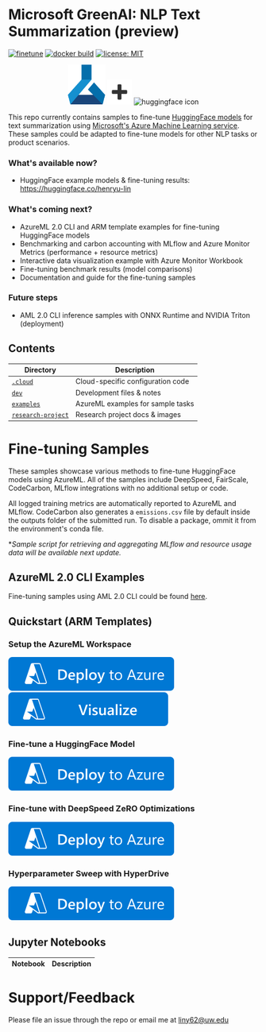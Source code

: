 # Microsoft GreenAI: NLP Text Summarization (preview)
[![finetune](https://img.shields.io/badge/finetune-placeholder-d52f2f.svg)](./README.md#quickstart-arm-templates) [![docker build](https://img.shields.io/badge/docker-placeholder-46c946.svg)](./examples/assets/environment/Dockerfile) [![license: MIT](https://img.shields.io/badge/license-MIT-blue.svg)](./LICENSE)

<p align="center">
  <img src="research-project/images/azureml-icon.png" alt="azureml icon" height="80"/>
  <img src="research-project/images/plus-icon.png" alt="plus" height="50"/>
  <img src="https://huggingface.co/front/assets/huggingface_logo.svg" alt="huggingface icon" height="80"/>
</p>

This repo currently contains samples to fine-tune [HuggingFace models](https://huggingface.co/models) for text summarization using [Microsoft's Azure Machine Learning service](https://azure.microsoft.com/en-us/services/machine-learning-service/). These samples could be adapted to fine-tune models for other NLP tasks or product scenarios.

### What's available now?
* HuggingFace example models & fine-tuning results: https://huggingface.co/henryu-lin

### What's coming next?
* AzureML 2.0 CLI and ARM template examples for fine-tuning HuggingFace models
* Benchmarking and carbon accounting with MLflow and Azure Monitor Metrics (performance + resource metrics)
* Interactive data visualization example with Azure Monitor Workbook
* Fine-tuning benchmark results (model comparisons)
* Documentation and guide for the fine-tuning samples

### Future steps
* AML 2.0 CLI inference samples with ONNX Runtime and NVIDIA Triton (deployment)

## Contents
| Directory | Description |
| --------- | ----------- |
| [`.cloud`](./.cloud) | Cloud-specific configuration code |
| [`dev`](./dev) | Development files & notes |
| [`examples`](./examples) | AzureML examples for sample tasks |
| [`research-project`](./research-project) | Research project docs & images |

# Fine-tuning Samples
These samples showcase various methods to fine-tune HuggingFace models using AzureML. All of the samples include DeepSpeed, FairScale, CodeCarbon, MLflow integrations with no additional setup or code.

All logged training metrics are automatically reported to AzureML and MLflow. CodeCarbon also generates a `emissions.csv` file by default inside the outputs folder of the submitted run. To disable a package, ommit it from the environment's conda file.

**Sample script for retrieving and aggregating MLflow and resource usage data will be available next update.*

## AzureML 2.0 CLI Examples
Fine-tuning samples using AML 2.0 CLI could be found [here](./examples).

## Quickstart (ARM Templates)

### Setup the AzureML Workspace
[![Deploy to Azure](https://raw.githubusercontent.com/Azure/azure-quickstart-templates/master/1-CONTRIBUTION-GUIDE/images/deploytoazure.svg?sanitize=true)](https://portal.azure.com/#create/Microsoft.Template/uri/https%3A%2F%2Fraw.githubusercontent.com%2Fhenryu%2Dlin%2Fazureml%2Dgreenai%2Dtxtsum%2Fmain%2Fexample%2F%2Ecloud%2FazuredeployWorkspaceAssets%2Ejson)
[![Visualize](https://raw.githubusercontent.com/Azure/azure-quickstart-templates/master/1-CONTRIBUTION-GUIDE/images/visualizebutton.svg?sanitize=true)](http://armviz.io/#/?load=https://raw.githubusercontent.com/henryu-lin/azureml-greenai-txtsum/main/example/.cloud/azuredeployWorkspaceAssets.json)  

### Fine-tune a HuggingFace Model
[![Deploy to Azure](https://raw.githubusercontent.com/Azure/azure-quickstart-templates/master/1-CONTRIBUTION-GUIDE/images/deploytoazure.svg?sanitize=true)](https://portal.azure.com/#create/Microsoft.Template/uri/https%3A%2F%2Fraw.githubusercontent.com%2Fhenryu%2Dlin%2Fazureml%2Dgreenai%2Dtxtsum%2Fmain%2Fexample%2F%2Ecloud%2FazuredeployCommandJob%2Ejson)

### Fine-tune with DeepSpeed ZeRO Optimizations
[![Deploy to Azure](https://raw.githubusercontent.com/Azure/azure-quickstart-templates/master/1-CONTRIBUTION-GUIDE/images/deploytoazure.svg?sanitize=true)](https://portal.azure.com/#create/Microsoft.Template/uri/https%3A%2F%2Fraw.githubusercontent.com%2Fhenryu%2Dlin%2Fazureml%2Dgreenai%2Dtxtsum%2Fmain%2Fexample%2F%2Ecloud%2FazuredeployCommandJobDS%2Ejson)

### Hyperparameter Sweep with HyperDrive
[![Deploy to Azure](https://raw.githubusercontent.com/Azure/azure-quickstart-templates/master/1-CONTRIBUTION-GUIDE/images/deploytoazure.svg?sanitize=true)](https://portal.azure.com/#create/Microsoft.Template/uri/https%3A%2F%2Fraw.githubusercontent.com%2Fhenryu%2Dlin%2Fazureml%2Dgreenai%2Dtxtsum%2Fmain%2Fexample%2F%2Ecloud%2FazuredeploySweepJob%2Ejson)

## Jupyter Notebooks
| Notebook | Description |
| -------- | ----------- |

# Support/Feedback
Please file an issue through the repo or email me at liny62@uw.edu
